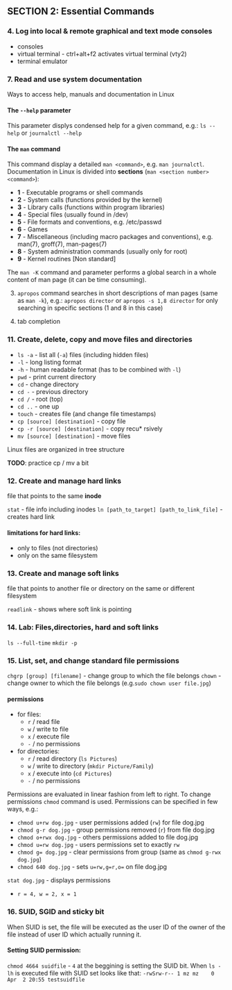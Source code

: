 ## SECTION 2: Essential Commands

### 4. Log into local & remote graphical and text mode consoles
* consoles
* virtual terminal - ctrl+alt+f2 activates virtual terminal (vty2)
* terminal emulator

### 7. Read and use system documentation
Ways to access help, manuals and documentation in Linux

#### The `--help` parameter 
This parameter displys condensed help for a given command, e.g.:
`ls --help` or `journalctl --help`

#### The `man` command
This command display a detailed `man <command>`, e.g. `man journalctl`. Documentation in Linux is divided into **sections** (`man <section number> <command>`):
* **1** - Executable programs or shell commands
* **2** - System calls (functions provided by the kernel)
* **3** - Library calls (functions within program libraries)
* **4** - Special files (usually found in /dev)
* **5** - File formats and conventions, e.g. /etc/passwd
* **6** - Games
* **7** - Miscellaneous (including macro packages and conventions), e.g. man(7), groff(7), man-pages(7)
* **8** - System administration commands (usually only for root)
* **9** - Kernel routines [Non standard]

The `man -K` command and parameter performs a global search in a whole content of man page (it can be time consuming).

3. `apropos` command searches in short descriptions of man pages (same as `man -k`), e.g.: `apropos director` or `apropos -s 1,8 director` for only searching in specific sections (1 and 8 in this case)

4. tab completion

### 11. Create, delete, copy and move files and directories

* `ls -a` - list all (`-a`) files (including hidden files)
* `-l` - long listing format
* `-h` - human readable format (has to be combined with `-l`)
* `pwd` - print current directory
* `cd` - change directory
* `cd -` - previous directory
* `cd /` - root (top)
* `cd ..` - one up
* `touch` - creates file (and change file timestamps)
* `cp [source] [destination]` - copy file
* `cp -r [source] [destination]` - copy recu* rsively
* `mv [source] [destination]` - move files


Linux files are organized in tree structure 

**TODO**: practice cp / mv a bit

### 12. Create and manage hard links
file that points to the same **inode**

`stat` - file info including inodes
`ln [path_to_target] [path_to_link_file]` - creates hard link

#### limitations for hard links:
* only to files (not directories)
* only on the same filesystem

### 13. Create and manage soft links
file that points to another file or directory on the same or different filesystem

`readlink` - shows where soft link is pointing

### 14. Lab: Files,directories, hard and soft links
`ls --full-time`
`mkdir -p`

### 15. List, set, and change standard file permissions
`chgrp [group] [filename]` - change group to which the file belongs
`chown` - change owner to which the file belongs (e.g.`sudo chown user file.jpg`)

#### permissions
* for files:
    - `r` / read file
    - `w` / write to file
    - `x` / execute file
    - `-` / no permissions
* for directories:
    - `r` / read directory (`ls Pictures`)
    - `w` / write to directory (`mkdir Picture/Family`)
    - `x` / execute into (`cd Pictures`)
    - `-` / no permissions

Permissions are evaluated in linear fashion from left to right.
To change permissions `chmod` command is used. Permissions can be specified in few ways, e.g.:
* `chmod u+rw dog.jpg` - user permissions added (`rw`) for file dog.jpg
* `chmod g-r dog.jpg` - group permissions removed (`r`) from file dog.jpg
* `chmod o+rwx dog.jpg` - others permissions added to file dog.jpg
* `chmod u=rw dog.jpg` - users permissions set to exactly `rw`
* `chmod g= dog.jpg` - clear permissions from group (same as `chmod g-rwx dog.jpg`)
* `chmod 640 dog.jpg` - sets `u=rw,g=r,o=` on file dog.jpg

`stat dog.jpg` - displays permissions

* `r = 4, w = 2, x = 1`

### 16. SUID, SGID and sticky bit
When SUID is set, the file will be executed as the user ID of the owner of the file instead of user ID which actually running it.

#### Setting SUID permission:
`chmod 4664 suidfile` - `4` at the beggining is setting the SUID bit. When `ls -lh` is executed file with SUID set looks like that:
`-rwSrw-r-- 1 mz mz    0 Apr  2 20:55 testsuidfile`